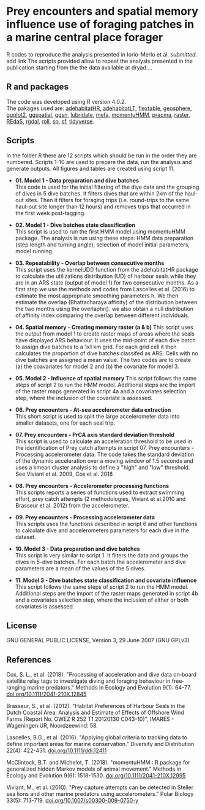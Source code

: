 # Prey encounters and spatial memory influence use of foraging patches in a marine central place forager
R codes to reproduce the analysis presented in Iorio-Merlo et al. _submitted_. add link
The scripts provided allow to repeat the analysis presented in the publication starting from the the data available at dryad....

## R and packages
The code was developed using R version 4.0.2.  
The pakages used are: 
[adehabitatHR](https://rdocumentation.org/packages/adehabitatHR/versions/0.4.19),
[adehabitatLT](https://rdocumentation.org/packages/adehabitatLT/versions/0.3.25),
[flextable](https://rdocumentation.org/packages/flextable/versions/0.6.5), 
[geosphere](https://rdocumentation.org/packages/geosphere/versions/1.5-10), 
[ggplot2](https://rdocumentation.org/packages/ggplot2/versions/3.3.3), 
[ggspatial](https://rdocumentation.org/packages/ggspatial/versions/1.1.5), 
[ggsn](https://rdocumentation.org/packages/ggsn/versions/0.5.0), 
[lubridate](https://rdocumentation.org/packages/lubridate/versions/1.7.10),
[mefa](https://rdocumentation.org/packages/mefa/versions/3.2-7), 
[momentuHMM](https://rdocumentation.org/packages/momentuHMM/versions/1.5.2),
[pracma](https://rdocumentation.org/packages/pracma/versions/1.9.9),
[raster](https://rdocumentation.org/packages/raster/versions/3.4-10),
[REdaS](https://rdocumentation.org/packages/REdaS/versions/0.9.3),
[rgdal](https://rdocumentation.org/packages/rgdal/versions/1.5-23), 
[roll](https://rdocumentation.org/packages/roll/versions/1.1.6),
[sp](https://rdocumentation.org/packages/sp/versions/1.4-5), 
[sf](https://rdocumentation.org/packages/sf/versions/0.9-8), 
[tidyverse](https://rdocumentation.org/packages/tidyverse/versions/1.3.1). 
 

## Scripts
In the folder R there are 12 scripts which should be run in the order they are numbered. Scripts 1-10 are used to prepare the data, run the analysis and generate outputs. All figures and tables are created using script 11.

* **01. Model 1 - Data preparation and dive batches**  
This code is used for the initial filtering of the dive data and the grouping of dives in 5 dive batches. It filters dives that are within 2km of the haul-out sites. Then it filters for foraging trips (i.e. round-trips to the same haul-out site longer than 12 hours) and removes trips that occurred in the first week post-tagging.

* **02. Model 1 - Dive batches state classification**  
This script is used to run the first HMM model using momentuHMM package. The analysis is run using these steps: HMM data preparation (step length and turning angle), selection of model initial parameters, model running. 

* **03. Repeatability - Overlap between consecutive months**  
This script uses the kernelUD() function from the adehabitatHR package to calculate the utilizations distribution (UD) of harbour seals while they are in an ARS state (output of model 1) for two consecutive months. As a first step we use the methods and codes from Lascelles et al. (2016) to estimate the most appropriate smoothing parameters h. We then estimate the overlap (Bhattacharaya affinity) of the distribution between the two months using the overlaphr(). we also obtain a null distribution of affinity index comparing the overlap between different individuals. 

* **04.  Spatial memory - Creating memory raster (a & b)**
This script uses the output from model 1 to create raster maps of areas where the seals have displayed ARS behaviour. It uses the mid-point of each dive batch to assign dive batches to a 1x1 km grid. For each grid cell it then calculates the proportion of dive batches classifed as ARS. Cells with no dive batches are assigned a mean value. The two codes are to create (a) the coavariates for model 2 and (b) the covariate for model 3.

* **05.  Model 2 - Influence of spatial memory**
This script follows the same steps of script 2 to run the HMM model. Additional steps are the import of the raster maps generated in script 4a and a covariates selection step, where the inclusion of the covariate is assessed.

* **06. Prey encounters - At-sea accelerometer data extraction**  
This short script is used to split the large accelerometer data into smaller datasets, one for each seal trip. 

* **07. Prey encounters - PrCA axis standard deviation threshold**  
This script is used to calculate an acceleration threshold to be used in the identification of Prey catch attempts in script 07. Prey encounters - Processing accelerometer data. The code takes the standard deviation of the dynamic acceleration over a moving window of 1.5 seconds and uses a kmean cluster analysis to define a "high" and "low" threshold. See Viviant et al. 2009, Cox et al. 2018

* **08. Prey encounters - Accelerometer processing functions**  
This scripts reports a series of functions used to extract swimming effort, prey catch attempts (2 methodologies, Viviant et al.2010 and Brasseur et al. 2012) from the accelerometer.

* **09. Prey encounters - Processing accelerometer data**  
This scripts uses the functions described in script 6 and other functions to calculate dive and accelerometers parameters for each dive in the dataset.

* **10. Model 3 - Data preparation and dive batches**  
This script is very similar to script 1. It filters the data and groups the dives in 5-dive batches. For each batch the accelerometer and dive parameters are a mean of the values of the 5 dives. 

* **11. Model 3 - Dive batches state classification and covariate influence**  
This script follows the same steps of script 2 to run the HMM model. Additional steps are the import of the raster maps generated in script 4b and a covariates selection step, where the inclusion of either or both covariates is assessed.

## License
GNU GENERAL PUBLIC LICENSE, Version 3, 29 June 2007 (GNU GPLv3)

## References
Cox, S. L., et al. (2018). "Processing of acceleration and dive data on‐board satellite relay tags to investigate diving and foraging behaviour in free‐ranging marine predators." Methods in Ecology and Evolution 9(1): 64-77. [doi.org/10.1111/2041-210X.12845](https://doi.org/10.1111/2041-210X.12845)

Brasseur, S., et al. (2012). "Habitat Preferences of Harbour Seals in the Dutch Coastal Area: Analysis and Estimate of Effects of Offshore Wind Farms (Report No. OWEZ R 252 T1 20120130 C043-10)", IMARES - Wageningen UR, Noordzeewind: 58.  

Lascelles, B.G., et al. (2016). "Applying global criteria to tracking data to define important areas for marine conservation." Diversity and Distribution 22(4): 422-431. [doi.org/10.1111/ddi.12411](https://doi.org/10.1111/ddi.12411)

McClintock, B.T. and Michelot, T. (2018). "momentuHMM : R package for generalized hidden Markov models of animal movement." Methods in Ecology and Evolution 9(6): 1518-1530. [doi.org/10.1111/2041-210X.12995](https://doi.org/10.1111/2041-210X.12995)

Viviant, M., et al. (2010). "Prey capture attempts can be detected in Steller sea lions and other marine predators using accelerometers." Polar Biology 33(5): 713-719. [doi.org/10.1007/s00300-009-0750-y](https://doi.org/10.1007/s00300-009-0750-y)
